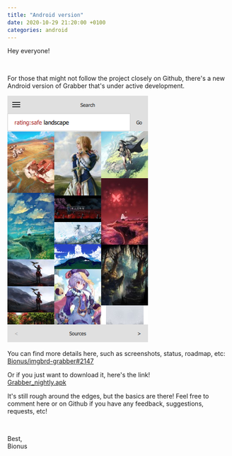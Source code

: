 ```yaml
---
title: "Android version"
date: 2020-10-29 21:20:00 +0100
categories: android
---
```



Hey everyone!

&nbsp;

For those that might not follow the project closely on Github, there's a new Android version of Grabber that's under active development.

<!--more-->

![Screenshot](../assets/img/blog/android-version.png)

You can find more details here, such as screenshots, status, roadmap, etc:  
[Bionus/imgbrd-grabber#2147](https://github.com/Bionus/imgbrd-grabber/issues/2147)

Or if you just want to download it, here's the link!  
[Grabber_nightly.apk](https://github.com/Bionus/imgbrd-grabber/releases/download/nightly/Grabber_nightly.apk)

It's still rough around the edges, but the basics are there! Feel free to comment here or on Github if you have any feedback, suggestions, requests, etc!

&nbsp;

Best,  
Bionus